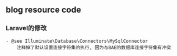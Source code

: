 ## blog resource code

### Laravel的修改
    - @see Illuminate\Database\Connectors\MySqlConnector
        注释掉了默认设置连接字符集的执行, 因为与BAE的数据库连接字符集有冲突
